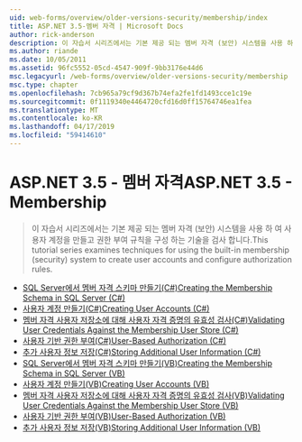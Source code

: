 ```yaml
---
uid: web-forms/overview/older-versions-security/membership/index
title: ASP.NET 3.5-멤버 자격 | Microsoft Docs
author: rick-anderson
description: 이 자습서 시리즈에서는 기본 제공 되는 멤버 자격 (보안) 시스템을 사용 하 여 사용자 계정을 만들고 권한 부여 규칙을 구성 하는 기술을 검사 합니다.
ms.author: riande
ms.date: 10/05/2011
ms.assetid: 96fc5552-05cd-4547-909f-9bb3176e44d6
msc.legacyurl: /web-forms/overview/older-versions-security/membership
msc.type: chapter
ms.openlocfilehash: 7cb965a79cf9d367b74efa2fe1fd1493cce1c19e
ms.sourcegitcommit: 0f1119340e4464720cfd16d0ff15764746ea1fea
ms.translationtype: MT
ms.contentlocale: ko-KR
ms.lasthandoff: 04/17/2019
ms.locfileid: "59414610"
---
```

# <a name="aspnet-35---membership"></a><span data-ttu-id="03d49-103">ASP.NET 3.5 - 멤버 자격</span><span class="sxs-lookup"><span data-stu-id="03d49-103">ASP.NET 3.5 - Membership</span></span>

> <span data-ttu-id="03d49-104">이 자습서 시리즈에서는 기본 제공 되는 멤버 자격 (보안) 시스템을 사용 하 여 사용자 계정을 만들고 권한 부여 규칙을 구성 하는 기술을 검사 합니다.</span><span class="sxs-lookup"><span data-stu-id="03d49-104">This tutorial series examines techniques for using the built-in membership (security) system to create user accounts and configure authorization rules.</span></span>


- [<span data-ttu-id="03d49-105">SQL Server에서 멤버 자격 스키마 만들기(C#)</span><span class="sxs-lookup"><span data-stu-id="03d49-105">Creating the Membership Schema in SQL Server (C#)</span></span>](creating-the-membership-schema-in-sql-server-cs.md)
- [<span data-ttu-id="03d49-106">사용자 계정 만들기(C#)</span><span class="sxs-lookup"><span data-stu-id="03d49-106">Creating User Accounts (C#)</span></span>](creating-user-accounts-cs.md)
- [<span data-ttu-id="03d49-107">멤버 자격 사용자 저장소에 대해 사용자 자격 증명의 유효성 검사(C#)</span><span class="sxs-lookup"><span data-stu-id="03d49-107">Validating User Credentials Against the Membership User Store (C#)</span></span>](validating-user-credentials-against-the-membership-user-store-cs.md)
- [<span data-ttu-id="03d49-108">사용자 기반 권한 부여(C#)</span><span class="sxs-lookup"><span data-stu-id="03d49-108">User-Based Authorization (C#)</span></span>](user-based-authorization-cs.md)
- [<span data-ttu-id="03d49-109">추가 사용자 정보 저장(C#)</span><span class="sxs-lookup"><span data-stu-id="03d49-109">Storing Additional User Information (C#)</span></span>](storing-additional-user-information-cs.md)
- [<span data-ttu-id="03d49-110">SQL Server에서 멤버 자격 스키마 만들기(VB)</span><span class="sxs-lookup"><span data-stu-id="03d49-110">Creating the Membership Schema in SQL Server (VB)</span></span>](creating-the-membership-schema-in-sql-server-vb.md)
- [<span data-ttu-id="03d49-111">사용자 계정 만들기(VB)</span><span class="sxs-lookup"><span data-stu-id="03d49-111">Creating User Accounts (VB)</span></span>](creating-user-accounts-vb.md)
- [<span data-ttu-id="03d49-112">멤버 자격 사용자 저장소에 대해 사용자 자격 증명의 유효성 검사(VB)</span><span class="sxs-lookup"><span data-stu-id="03d49-112">Validating User Credentials Against the Membership User Store (VB)</span></span>](validating-user-credentials-against-the-membership-user-store-vb.md)
- [<span data-ttu-id="03d49-113">사용자 기반 권한 부여(VB)</span><span class="sxs-lookup"><span data-stu-id="03d49-113">User-Based Authorization (VB)</span></span>](user-based-authorization-vb.md)
- [<span data-ttu-id="03d49-114">추가 사용자 정보 저장(VB)</span><span class="sxs-lookup"><span data-stu-id="03d49-114">Storing Additional User Information (VB)</span></span>](storing-additional-user-information-vb.md)
